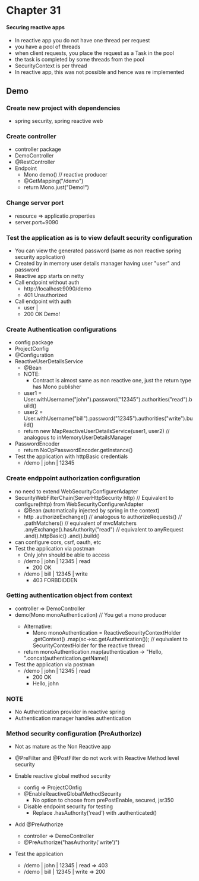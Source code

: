 # Chapter 31

#### Securing reactive apps

- In reactive app you do not have one thread per request
- you have a pool of threads
- when client requests, you place the request as a Task in the pool
- the task is completed by some threads from the pool
- SecurityContext is per thread
- In reactive app, this was not possible and hence was re implemented

## Demo

### Create new project with dependencies
- spring security, spring reactive web

### Create controller
- controller package
- DemoController
- @RestController
- Endpoint
    - Mono<String> demo() // reactive producer
    - @GetMapping("/demo")
    - return Mono.just("Demo!")
    
### Change server port
- resource => applicatio.properties
- server.port=9090


### Test the application as is to view default security configuration
- You can view the generated password (same as non reactive spring security application)
- Created by in memory user details manager having user "user" and password <generated-password>
- Reactive app starts on netty
- Call endpoint without auth
    - http://localhost:9090/demo
    - 401 Unauthorized
- Call endpoint with auth
    - user | <generated-password>
    - 200 OK Demo!

### Create Authentication configurations
- config package
- ProjectConfig
- @Configuration
- ReactiveUserDetailsService
    - @Bean
    - NOTE:
        - Contract is almost same as non reactive one, just the return type has Mono publisher
    - user1 = User.withUsername("john").password("12345").authorities("read").build()
    - user2 = User.withUsername("bill").password("12345").authorities("write").build()
    - return new MapReactiveUserDetailsService(user1, user2) // analogous to inMemoryUserDetailsManager
- PasswordEncoder
    - return NoOpPasswordEncoder.getInstance()
- Test the application with httpBasic credentials
    - /demo | john | 12345

### Create endppoint authorization configuration
- no need to extend WebSecurityConfigurerAdapter
- SecurityWebFilterChain(ServerHttpSecurity http) // Equivalent to configure(http) from WebSecurityConfigurerAdapter
    - @Bean (automatically injected by spring in the context)
    - http
    .authorizeExchange() // analogous to authorizeRequests()
    // .pathMatchers() // equivalent of mvcMatchers
    .anyExchange().hasAuthority("read") // equivalent to anyRequest
    .and().httpBasic()
    .and().build()
- can configure cors, csrf, oauth, etc
- Test the application via postman
    - Only john should be able to access
    - /demo | john | 12345 | read
        - 200 OK
  - /demo | bill | 12345 | write
      - 403 FORBDIDDEN
    
### Getting authentication object from context
- controller => DemoController
- demo(Mono<Authentication> monoAuthentication) // You get a mono producer
    - Alternative:
        - Mono<Authentication> monoAuthentication = ReactiveSecurityContextHolder
          .getContext()
          .map(sc->sc.getAuthentication()); // equivalent to SecurityContextHolder for the reactive thread
    - return monoAuthentication.map(authentication -> "Hello, ".concat(authentication.getName))
- Test the application via postman
    - /demo | john | 12345 | read
        - 200 OK
        - Hello, john

### NOTE
- No Authentication provider in reactive spring
- Authentication manager handles authentication
    
### Method security configuration (PreAuthorize)
- Not as mature as the Non Reactive app
- @PreFilter and @PostFilter do not work with Reactive Method level security
- Enable reactive global method security
    - config => ProjectCOnfig
    - @EnableReactiveGlobalMethodSecurity
        - No option to choose from prePostEnable, secured, jsr350 
  - Disable endpoint security for testing
    - Replace .hasAuthority('read') with .authenticated()
- Add @PreAuthorize
    - controller => DemoController
    - @PreAuthorize("hasAuthority('write')")

- Test the application
    - /demo | john | 12345 | read => 403
    - /demo | bill | 12345 | write => 200